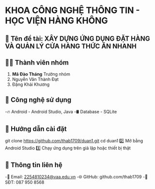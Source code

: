 # KHOA CÔNG NGHỆ THÔNG TIN - HỌC VIỆN HÀNG KHÔNG
## 📌 Tên đề tài: XÂY DỰNG ỨNG DỤNG ĐẶT HÀNG VÀ QUẢN LÝ CỬA HÀNG THỨC ĂN NHANH

## 👨‍💻 Thành viên nhóm
1.	**Mã Đào Tháng** Trưởng nhóm 
2.	Nguyễn Văn Thành Đạt
3.	Đặng Khải Khương

## 🚀 Công nghệ sử dụng
-🔥 Android - Android Studio, Java
-🛢 Database - SQLite


## 📂 Hướng dẫn cài đặt

git clone https://github.com/thab1709/duan1.git
cd duan1
2️⃣ Mở bằng Android Studio
3️⃣ Chạy ứng dụng trên giả lập hoặc thiết bị thật

## 📜 Thông tin liên hệ
-📧 Email: 2254810234@vaa.edu.vn
-🌐 GitHub: github.com/thab1709
-📱 SĐT: 087 950 8568
